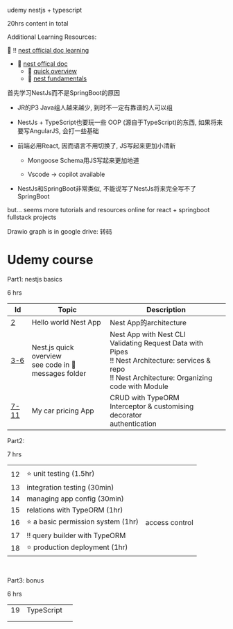 udemy nestjs + typescript 

20hrs content in total



Additional Learning Resources:

:pencil: :bangbang: ​[nest official doc learning](./nest-official-doc/nestOfficialDocLearning.md)

+ :book: ​[nest offical doc](https://docs.nestjs.com/)
  + :book: ​[quick overview](https://docs.nestjs.com/first-steps)
  + :book: ​[nest fundamentals](https://docs.nestjs.com/fundamentals/custom-providers)



首先学习NestJs而不是SpringBoot的原因

+ JR的P3 Java组人越来越少, 到时不一定有靠谱的人可以组
+ NestJs + TypeScript也要玩一些 OOP (源自于TypeScript)的东西, 如果将来要写AngularJS, 会打一些基础
+ 前端必用React, 因而语言不用切换了, JS写起来更加小清新
  + Mongoose Schema用JS写起来更加地道

  + Vscode -> copilot available

+ NestJs和SpringBoot非常类似, 不能说写了NestJs将来完全写不了SpringBoot

but... seems more tutorials and resources online for react + springboot fullstack projects






Drawio graph is in google drive: 转码 



# Udemy course

Part1: nestjs basics

6 hrs

| Id | Topic | Description |
| ---- | ---------------------------------------------------------- | ---------------------- |
| [2](./C2/readme.md)    | Hello world Nest App                                       | Nest App的architecture |
| [3-6](./C3-6/readme.md) | Nest.js quick overview <br>see code in :gem: messages folder | Nest App with Nest CLI <br/>Validating Request Data with Pipes <br/>:bangbang: Nest Architecture: services & repo <br/>:bangbang: Nest Architecture: Organizing code with Module |
| [7-11](./C7/readme.md) | My car pricing App | CRUD with TypeORM <br>Interceptor & customising decorator <br>authentication |



Part2:

7 hrs

|      |                                        |                |
| ---- | -------------------------------------- | -------------- |
|      |                                        |                |
| 12   | :star: ​unit testing (1.5hr)            |                |
| 13   | integration testing (30min)            |                |
| 14   | managing app config (30min)            |                |
| 15   | relations with TypeORM (1hr)           |                |
| 16   | :star: ​a basic permission system (1hr) | access control |
| 17   | :bangbang: ​query builder with TypeORM  |                |
| 18   | :star: ​production deployment (1hr)     |                |

​	

Part3: bonus

6 hrs

|      |            |      |
| ---- | ---------- | ---- |
| 19   | TypeScript |      |
|      |            |      |
|      |            |      |





